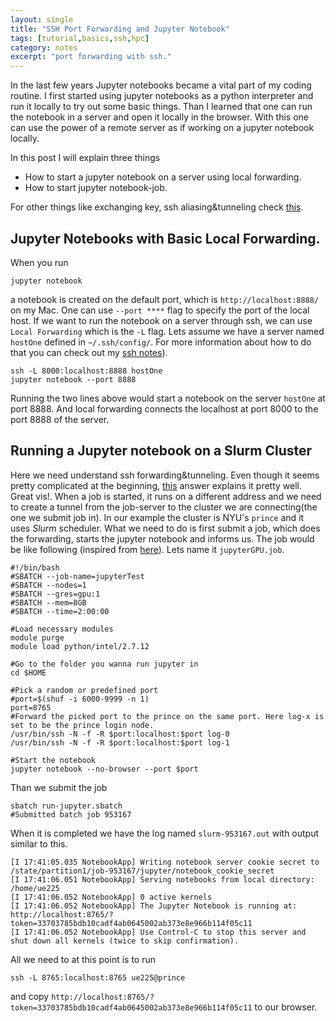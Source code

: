 ```yaml
---
layout: single
title: "SSH Port Forwarding and Jupyter Notebook"
tags: [tutorial,basics,ssh,hpc]
category: notes
excerpt: "port forwarding with ssh."
---
```

In the last few years Jupyter notebooks became a vital part of my coding routine. I first started using jupyter notebooks as a python interpreter and run it locally to try out some basic things. Than I learned that one can run the notebook in a server and open it locally in the browser. With this one can use the power of a remote server as if working on a jupyter notebook locally. 

In this post I will explain three things
- How to start a jupyter notebook on a server using local forwarding.
- How to start jupyter notebook-job.

For other things like exchanging key, ssh aliasing&tunneling check [this](https://evcu.github.io/notes/ssh-setup-notes/). 
## Jupyter Notebooks with Basic Local Forwarding.
When you run 
```
jupyter notebook
```
a notebook is created on the default port, which is `http://localhost:8888/` on my Mac. One can use `--port ****` flag to specify the port of the local host. If we want to run the notebook on a server through ssh, we can use `Local Forwarding` which is the `-L` flag. Lets assume we have a server named  `hostOne` defined in `~/.ssh/config/`. For more information about how to do that you can check out my [ssh notes](https://evcu.github.io/notes/ssh-setup-notes/)).

```
ssh -L 8000:localhost:8888 hostOne
jupyter notebook --port 8888
```

Running the two lines above would start a notebook on the server `hostOne` at port 8888. And local forwarding connects the localhost at port 8000 to the port 8888 of the server. 

## Running a Jupyter notebook on a Slurm Cluster
Here we need understand ssh forwarding&tunneling. Even though it seems pretty complicated at the beginning, [this](https://unix.stackexchange.com/a/118650) answer explains it pretty well. Great vis!. When a job is started, it runs on a different address and we need to create a tunnel from the job-server to the  cluster we are connecting(the one we submit job in). In our example the cluster is NYU's `prince` and it uses _Slurm_ scheduler. What we need to do is first submit a job, which does the forwarding, starts the jupyter notebook and informs us. The job would be like following (inspired from [here](https://wikis.nyu.edu/display/NYUHPC/Running+Jupyter+on+Prince)). Lets name it `jupyterGPU.job`.

```
#!/bin/bash
#SBATCH --job-name=jupyterTest
#SBATCH --nodes=1
#SBATCH --gres=gpu:1
#SBATCH --mem=8GB
#SBATCH --time=2:00:00

#Load necessary modules
module purge
module load python/intel/2.7.12

#Go to the folder you wanna run jupyter in
cd $HOME

#Pick a random or predefined port
#port=$(shuf -i 6000-9999 -n 1)
port=8765
#Forward the picked port to the prince on the same port. Here log-x is set to be the prince login node.
/usr/bin/ssh -N -f -R $port:localhost:$port log-0
/usr/bin/ssh -N -f -R $port:localhost:$port log-1

#Start the notebook
jupyter notebook --no-browser --port $port
```

Than we submit the job
```
sbatch run-jupyter.sbatch
#Submitted batch job 953167
```

When it is completed we have the log named `slurm-953167.out` with output similar to this.

```
[I 17:41:05.035 NotebookApp] Writing notebook server cookie secret to /state/partition1/job-953167/jupyter/notebook_cookie_secret
[I 17:41:06.051 NotebookApp] Serving notebooks from local directory: /home/ue225
[I 17:41:06.052 NotebookApp] 0 active kernels 
[I 17:41:06.052 NotebookApp] The Jupyter Notebook is running at: http://localhost:8765/?token=33703785bdb10cadf4ab0645002ab373e8e966b114f05c11
[I 17:41:06.052 NotebookApp] Use Control-C to stop this server and shut down all kernels (twice to skip confirmation).
```

All we need to at this point is to run 
```
ssh -L 8765:localhost:8765 ue225@prince
```

and copy `http://localhost:8765/?token=33703785bdb10cadf4ab0645002ab373e8e966b114f05c11` to our browser. 
